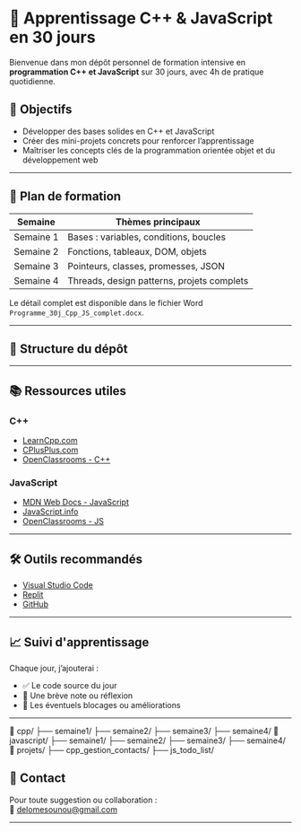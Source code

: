 # 🚀 Apprentissage C++ & JavaScript en 30 jours

Bienvenue dans mon dépôt personnel de formation intensive en **programmation C++ et JavaScript** sur 30 jours, avec 4h de pratique quotidienne.

## 🎯 Objectifs

- Développer des bases solides en C++ et JavaScript
- Créer des mini-projets concrets pour renforcer l’apprentissage
- Maîtriser les concepts clés de la programmation orientée objet et du développement web

---

## 📅 Plan de formation

| Semaine | Thèmes principaux |
|--------|--------------------|
| Semaine 1 | Bases : variables, conditions, boucles |
| Semaine 2 | Fonctions, tableaux, DOM, objets |
| Semaine 3 | Pointeurs, classes, promesses, JSON |
| Semaine 4 | Threads, design patterns, projets complets |

Le détail complet est disponible dans le fichier Word `Programme_30j_Cpp_JS_complet.docx`.

---

## 🧠 Structure du dépôt




---

## 📚 Ressources utiles

### C++
- [LearnCpp.com](https://www.learncpp.com/)
- [CPlusPlus.com](https://cplusplus.com/)
- [OpenClassrooms - C++](https://openclassrooms.com/fr/courses/1894236-programmez-en-c)

### JavaScript
- [MDN Web Docs - JavaScript](https://developer.mozilla.org/fr/docs/Web/JavaScript)
- [JavaScript.info](https://javascript.info/)
- [OpenClassrooms - JS](https://openclassrooms.com/fr/courses/6173501-apprenez-a-programmer-en-javascript)

---

## 🛠️ Outils recommandés

- [Visual Studio Code](https://code.visualstudio.com/)
- [Replit](https://replit.com/)
- [GitHub](https://github.com/)

---

## 📈 Suivi d'apprentissage

Chaque jour, j’ajouterai :
- ✅ Le code source du jour
- 📝 Une brève note ou réflexion
- 📌 Les éventuels blocages ou améliorations

---

📁 cpp/
├── semaine1/
├── semaine2/
├── semaine3/
├── semaine4/
📁 javascript/
├── semaine1/
├── semaine2/
├── semaine3/
├── semaine4/
📁 projets/
├── cpp_gestion_contacts/
├── js_todo_list/

## 💬 Contact

Pour toute suggestion ou collaboration :  
📧 [delomesounou@gmail.com](mailto:delomesounou@gmail.com)

---

